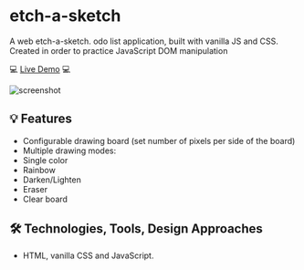 #  etch-a-sketch
A web etch-a-sketch. odo list application, built with vanilla JS and CSS.
Created in order to practice JavaScript DOM manipulation

💻 [Live Demo](https://perugi.github.io/odin-etch-a-sketch/) 💻

![screenshot](https://github.com/perugi/odin-etch-a-sketch/assets/38496182/fec4a6b4-1e4a-4d3d-b132-9d937c185898)

## 💡 Features
- Configurable drawing board (set number of pixels per side of the board)
- Multiple drawing modes:
 - Single color
 - Rainbow
 - Darken/Lighten
 - Eraser
- Clear board    

## 🛠️ Technologies, Tools, Design Approaches
- HTML, vanilla CSS and JavaScript.
